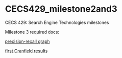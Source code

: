 # CECS429_milestone2and3
CECS 429: Search Engine Technologies milestones

Milestone 3 required docs:

[precision-recall graph](precision_recall.png)

[first Cranfield results](query_results.txt)

